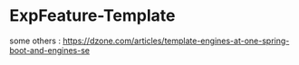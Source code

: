 # ExpFeature-Template

some others : https://dzone.com/articles/template-engines-at-one-spring-boot-and-engines-se